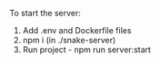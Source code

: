 To start the server:
  1. Add .env and Dockerfile files
  2. npm i (in ./snake-server)
  3. Run project
    - npm run server:start